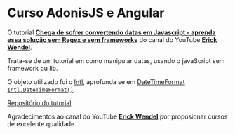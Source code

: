 # Curso AdonisJS e Angular

O tutorial **[Chega de sofrer convertendo datas em Javascript - aprenda essa solução sem Regex e sem frameworks](https://www.youtube.com/watch?v=CO2c59XCtW0 'como manipular datas')** do canal do YouTube **[Erick Wendel](https://www.youtube.com/c/ErickWendelTreinamentos 'Erick Wendel')**.

Trata-se de um tutorial em como manipular datas, usando o javaScript sem framework ou lib.

O objeto utilizado foi o [Intl](https://developer.mozilla.org/en-US/docs/Web/JavaScript/Reference/Global_Objects/Intl), aprofunda se em [DateTimeFormat `Intl.DateTimeFormat()`](https://developer.mozilla.org/en-US/docs/Web/JavaScript/Reference/Global_Objects/Intl/DateTimeFormat/DateTimeFormat).

[Repositório do tutorial](https://github.com/ErickWendel/javascript-dates-simplified-yt 'ErickWendel').

Agradecimentos ao canal do YouTube **[Erick Wendel](https://www.youtube.com/c/ErickWendelTreinamentos 'Erick Wendel')** por proposionar cursos de excelente qualidade.
